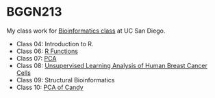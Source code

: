 # BGGN213

My class work for [Bioinformatics class](https://bioboot.github.io/bggn213_F22/) at UC San Diego.

- Class 04:  Introduction to R.  
- Class 06:  [R Functions](https://github.com/kliimatta/bggn213/blob/main/class06/class06_HW_cleaned.md)  
- Class 07: [PCA](https://github.com/kliimatta/bggn213/blob/main/class06/class06_HW_cleaned.md)  
- Class 08: [Unsupervised Learning Analysis of Human Breast Cancer Cells](https://github.com/kliimatta/bggn213/blob/main/class08/class08_mini%20project.md)  
- Class 09: Structural Bioinformatics
- Class 10:  [PCA of Candy](https://github.com/kliimatta/bggn213/blob/main/class10/class10_HalloweenProject.html)  
